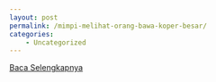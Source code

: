 ```yaml
---
layout: post
permalink: /mimpi-melihat-orang-bawa-koper-besar/
categories:
    - Uncategorized
---
```


[Baca Selengkapnya](/04)
